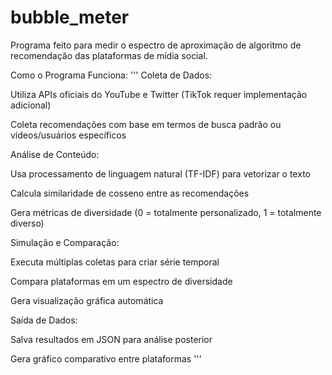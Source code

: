 # bubble_meter
Programa feito para medir o espectro de aproximação de algoritmo de recomendação das plataformas de mídia social.


Como o Programa Funciona:
'''
Coleta de Dados:

Utiliza APIs oficiais do YouTube e Twitter (TikTok requer implementação adicional)

Coleta recomendações com base em termos de busca padrão ou vídeos/usuários específicos

Análise de Conteúdo:

Usa processamento de linguagem natural (TF-IDF) para vetorizar o texto

Calcula similaridade de cosseno entre as recomendações

Gera métricas de diversidade (0 = totalmente personalizado, 1 = totalmente diverso)

Simulação e Comparação:

Executa múltiplas coletas para criar série temporal

Compara plataformas em um espectro de diversidade

Gera visualização gráfica automática

Saída de Dados:

Salva resultados em JSON para análise posterior

Gera gráfico comparativo entre plataformas
'''
